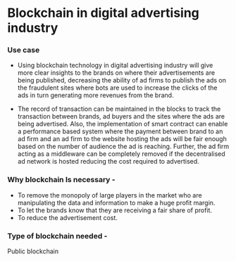 # Blockchain in digital advertising industry

### Use case 
- Using blockchain technology in digital advertising industry will give more 
clear insights to the brands on where their advertisements are being published,
decreasing the ability of ad firms to publish the ads on the fraudulent sites
where bots are used to increase the clicks of the ads in turn generating more
revenues from the brand. 

- The record of transaction can be maintained in the blocks to track the
transaction between brands, ad buyers and the sites where the ads are being 
advertised. Also, the implementation of smart contract can enable a performance
based system where the payment between brand to an ad firm and an ad firm to 
the website hosting the ads will be fair enough based on the number of audience
the ad is reaching. Further, the ad firm acting as a middleware can be completely
removed if the decentralised ad network is hosted reducing the cost required to advertised. 

### Why blockchain Is necessary -
- To remove the monopoly of large players in the market who are manipulating the data and information to make a huge profit margin.
- To let the brands know that they are receiving a fair share of profit.
- To reduce the advertisement cost.

### Type of blockchain needed - 
Public blockchain
